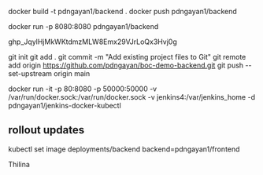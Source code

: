 docker build  -t pdngayan1/backend .
docker push pdngayan1/backend

docker run -p 8080:8080 pdngayan1/backend



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


git init
git add .
git commit -m "Add existing project files to Git"
git remote add origin https://github.com/pdngayan/boc-demo-backend.git
git push --set-upstream origin main 


docker run -it -p 80:8080 -p 50000:50000 -v /var/run/docker.sock:/var/run/docker.sock -v jenkins4:/var/jenkins_home -d pdngayan1/jenkins-docker-kubectl

rollout updates
---
kubectl set image deployments/backend backend=pdngayan1/frontend




Thilina